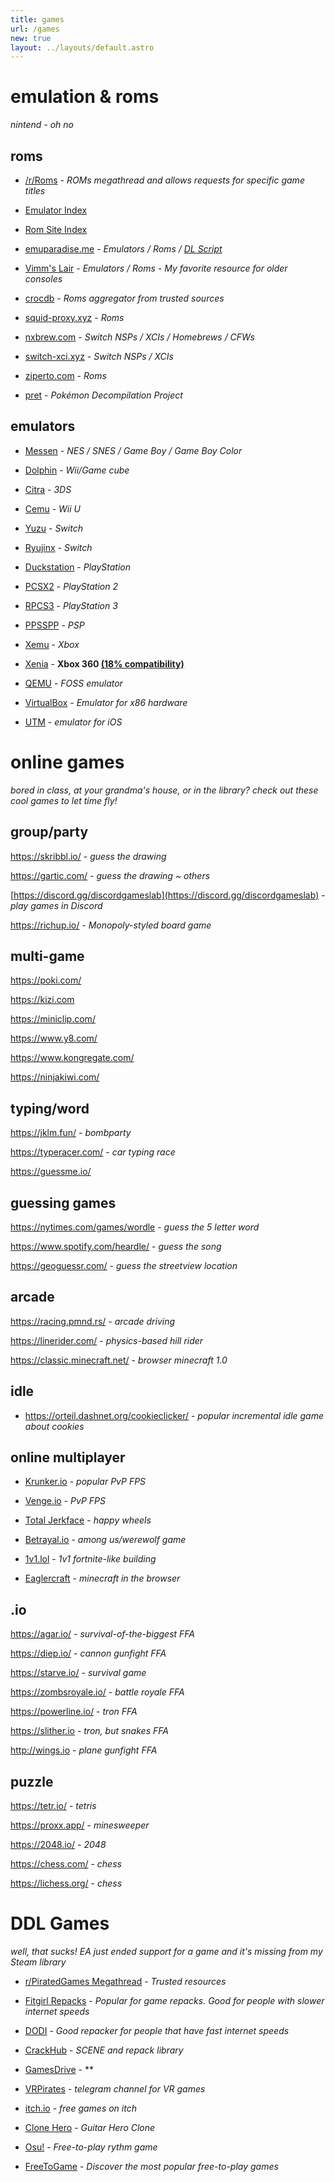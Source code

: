 ```yaml
---
title: games
url: /games
new: true
layout: ../layouts/default.astro
---
```


# emulation & roms
*nintend - oh no*


## roms

- [/r/Roms](https://www.reddit.com/r/Roms/wiki) - *ROMs megathread and allows requests for specific game titles*

-   [Emulator Index](https://emulation.gametechwiki.com/)

-   [Rom Site Index](https://emulation.gametechwiki.com/index.php/ROM*%26*ISO*Sites)

- [emuparadise.me](https://www.emuparadise.me/) -  *Emulators / Roms / [DL Script](https://gist.github.com/Eptun/3fdcc84552e75e452731cd4621c535e9)*

- [Vimm's Lair](https://vimm.net/?p=vault) - *Emulators / Roms - My favorite resource for older consoles*

- [crocdb](https://crocdb.net/) - *Roms aggregator from trusted sources*

- [squid-proxy.xyz](https://squid-proxy.xyz/) - *Roms*

- [nxbrew.com](https://nxbrew.com/) - *Switch NSPs / XCIs / Homebrews / CFWs*

- [switch-xci.xyz](https://switch-xci.xyz/) - *Switch NSPs / XCIs*

- [ziperto.com](https://www.ziperto.com/) - *Roms*

- [pret](https://github.com/orgs/pret/repositories) - *Pokémon Decompilation Project*


## emulators

- [Messen](http://www.mesen.ca/) - *NES / SNES / Game Boy / Game Boy Color*

- [Dolphin](https://dolphin-emu.org/) - *Wii/Game cube*

- [Citra](https://citra-emu.org/) - *3DS*

- [Cemu](https://cemu.info/) - *Wii U*

- [Yuzu](https://yuzu-emu.org/) - *Switch*

- [Ryujinx](https://ryujinx.org/) - *Switch*

- [Duckstation](https://www.duckstation.org/) - *PlayStation*

- [PCSX2](https://pcsx2.net/) - *PlayStation 2*

- [RPCS3](https://rpcs3.net/) - *PlayStation 3*

- [PPSSPP](https://www.ppsspp.org/) - *PSP*

- [Xemu](https://xemu.app/) - *Xbox*

- [Xenia](https://xenia.jp/) - **Xbox 360 [(18% compatibility)](https://github.com/xenia-project/game-compatibility/issues)**

- [QEMU](https://www.qemu.org/) - *FOSS emulator*

- [VirtualBox](https://www.virtualbox.org/) - *Emulator for x86 hardware*

- [UTM](https://getutm.app/) - *emulator for iOS*


# online games
*bored in class, at your grandma's house, or in the library? check out these cool games to let time fly!*


## group/party

https://skribbl.io/ - *guess the drawing*

https://gartic.com/ - *guess the drawing ~ others*

[https://discord.gg/discordgameslab](https://discord.gg/discordgameslab) - *play games in Discord*

https://richup.io/ - *Monopoly-styled board game*


## multi-game

https://poki.com/

https://kizi.com

https://miniclip.com/

https://www.y8.com/

https://www.kongregate.com/

https://ninjakiwi.com/


## typing/word

https://jklm.fun/ - *bombparty*

https://typeracer.com/ - *car typing race*

https://guessme.io/


## guessing games

https://nytimes.com/games/wordle - *guess the 5 letter word*

https://www.spotify.com/heardle/ - *guess the song*

https://geoguessr.com/ - *guess the streetview location*


## arcade

https://racing.pmnd.rs/ - *arcade driving*

https://linerider.com/ - *physics-based hill rider*

https://classic.minecraft.net/ - *browser minecraft 1.0*


## idle

- https://orteil.dashnet.org/cookieclicker/ - *popular incremental idle game about cookies*


## online multiplayer

- [Krunker.io](https://krunker.io/) - *popular PvP FPS*

- [Venge.io](https://venge.io/) - *PvP FPS*

- [Total Jerkface](https://totaljerkface.com/) - *happy wheels*

- [Betrayal.io](https://betrayal.io/) - *among us/werewolf game*

- [1v1.lol](https://1v1.lol/) - *1v1 fortnite-like building*

- [Eaglercraft](https://minecraftforfreex.com/eaglercraft/) - *minecraft in the browser*


## .io

https://agar.io/ - *survival-of-the-biggest FFA*

https://diep.io/ - *cannon gunfight FFA*

https://starve.io/ - *survival game*

https://zombsroyale.io/ - *battle royale FFA* 

https://powerline.io/ - *tron FFA*

https://slither.io - *tron, but snakes FFA*

http://wings.io - *plane gunfight FFA*


## puzzle

https://tetr.io/ - *tetris*

https://proxx.app/ - *minesweeper*

https://2048.io/ - *2048*

https://chess.com/ - *chess*

https://lichess.org/ - *chess*



# DDL Games

*well, that sucks! EA just ended support for a game and it's missing from my Steam library*

- [r/PiratedGames Megathread](https://rentry.org/pgames-mega-thread) - *Trusted resources*

- [Fitgirl Repacks](https://fitgirl-repacks.site/) - *Popular for game repacks. Good for people with slower internet speeds*

- [DODI](http://dodi-repacks.site/) - *Good repacker for people that have fast internet speeds*

- [CrackHub](https://crackhub.site/) - *SCENE and repack library*

- [GamesDrive](https://gamesdrive.net/) - **

- [VRPirates](https://t.me/vrpirates) - *telegram channel for VR games*

- [itch.io](https://itch.io/games/new-and-popular/featured/free) - *free games on itch*

- [Clone Hero](https://clonehero.net/) - *Guitar Hero Clone*

- [Osu!](https://osu.ppy.sh/) - *Free-to-play rythm game*

- [FreeToGame](https://www.freetogame.com/games) - *Discover the most popular free-to-play games*
